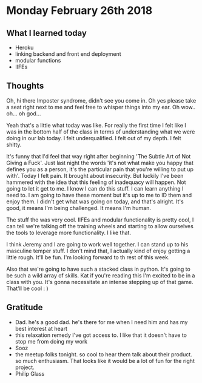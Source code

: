 # Monday February 26th 2018

## What I learned today
* Heroku
* linking backend and front end deployment
* modular functions
* IIFEs

## Thoughts
Oh, hi there Imposter syndrome, didn't see you come in. Oh yes please take a seat right next to me and feel free to whisper things into my ear. Oh wow.. oh... oh god...

Yeah that's a little what today was like. For really the first time I felt like I was in the bottom half of the class in terms of understanding what we were doing in our lab today. I felt underqualified. I felt out of my depth. I felt shitty.

It's funny that I'd feel that way right after beginning 'The Subtle Art of Not Giving a Fuck'. Just last night the words 'it's not what make you happy that defines you as a person, it's the particular pain that you're willing to put up with'. Today I felt pain. It brought about insecurity. But luckily I've been hammered with the idea that this feeling of inadequacy will happen. Not going to let it get to me. I know I can do this stuff. I can learn anything I need to. I am going to have these moment but it's up to me to ID them and enjoy them. I didn't get what was going on today, and that's alright. It's good, it means I'm being challenged. It means I'm human.

The stuff tho was very cool. IIFEs and modular functionality is pretty cool, I can tell we're talking off the training wheels and starting to allow ourselves the tools to leverage more functionality. I like that.

I think Jeremy and I are going to work well together. I can stand up to his masculine temper stuff. I don't mind that, I actually kind of enjoy getting a little rough. It'll be fun. I'm looking forward to th rest of this week.

Also that we're going to have such a stacked class in python. It's going to be such a wild array of skills. Kat if you're reading this I'm excited to be in a class with you. It's gonna necessitate an intense stepping up of that game. That'll be cool : )

## Gratitude
* Dad. he's a good dad. he's there for me when I need him and has my best interest at heart
* this relaxation remedy I've got access to. I like that it doesn't have to stop me from doing my work
* Sooz
* the meetup folks tonight. so cool to hear them talk about their product. so much enthusiasm. That looks like it would be a lot of fun for the right project.
* Philip Glass